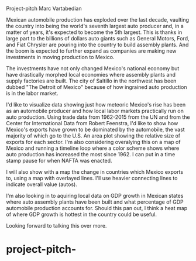 Project-pitch Marc Vartabedian

Mexican automobile production has exploded over the last decade, vaulting the country into being the world's seventh largest auto producer and, in a matter of years, it's expected to become the 5th largest. This is thanks in large part to the billions of dollars auto giants such as General Motors, Ford, and Fiat Chrysler are pouring into the country to build assembly plants. And the boom is expected to further expand as companies are making new investments in moving production to Mexico.

The investments have not only changed Mexico's national economy but have drastically morphed local economies where assembly plants and supply factories are built. The city of Saltillo in the northwest has been dubbed "The Detroit of Mexico" because of how ingrained auto production is in the labor market.    

I'd like to visualize data showing just how meteoric Mexico's rise has been as an automobile producer and how local labor markets practically run on auto production. Using trade data from 1962-2015 from the UN and from the Center for International Data from Robert Feenstra, I'd like to show how Mexico's exports have grown to be dominated by the automobile, the vast majority of which go to the U.S. An area plot showing the relative size of exports for each sector. I'm also considering overalying this on a map of Mexico and running a timeline loop where a color scheme shows where auto production has increased the most since 1962. I can put in a time stamp pause for when NAFTA was enacted. 

I will also show with a map the change in countries which Mexico exports to, using a map with overlayed lines. I'll use heavier connecting lines to indicate overall value (autos). 

I'm also looking in to aquiring local data on GDP growth in Mexican states where auto assembly plants have been built and what percentage of GDP automobile production accounts for. Should this pan out, I think a heat map of where GDP growth is hottest in the country could be useful. 

Looking forward to talking this over more. 
# project-pitch-